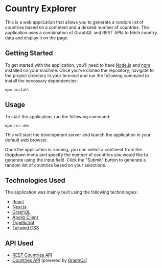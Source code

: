 # Country Explorer

This is a web application that allows you to generate a random list of countries based on a continent and a desired number of countries. The application uses a combination of GraphQL and REST APIs to fetch country data and display it on the page.

## Getting Started

To get started with the application, you'll need to have [Node.js](https://nodejs.org/) and [npm](https://www.npmjs.com/) installed on your machine. Once you've cloned the repository, navigate to the project directory in your terminal and run the following command to install the necessary dependencies:

```
npm install
```

## Usage

To start the application, run the following command:

```
npm run dev
```

This will start the development server and launch the application in your default web browser.

Once the application is running, you can select a continent from the dropdown menu and specify the number of countries you would like to generate using the input field. Click the "Submit" button to generate a random list of countries based on your selections.

## Technologies Used

The application was mainly built using the following technologies:

- [React](https://reactjs.org/)
- [Next.js](https://nextjs.org/)
- [GraphQL](https://graphql.org/)
- [Apollo Client](https://www.apollographql.com/docs/react/)
- [TypeScript](https://www.typescriptlang.org/)
- [Tailwind CSS](https://tailwindcss.com/)



## API Used

- [REST Countries API](https://restcountries.com/)
- [Countries API](https://countries.trevorblades.com/) (powered by [GraphQL](https://graphql.org/))

